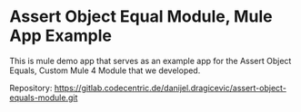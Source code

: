 # Assert Object Equal Module, Mule App Example

This is mule demo app that serves as an example app for the Assert Object Equals, Custom Mule 4 Module that we developed.

Repository: https://gitlab.codecentric.de/danijel.dragicevic/assert-object-equals-module.git